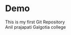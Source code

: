# Demo
This is my first Git Repository
<br>
Anil prajapati
Galgotia college
<!--clone command: clone command is used to copy the repo from the guthub into our local machine(laptop, pc
or
Cloning a repositury on our local machine-->

<!-- status command: used to dispaly the status of the code -->

<!-- cd command: cd stand for change directory -->

<!-- ls command: ls(lists file) command is used to see the file -->

<!-- ls -a command: is used to to all the hidden file -->